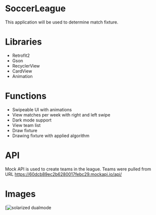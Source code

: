 # SoccerLeague
 This application will be used to determine match fixture.

# Libraries
+ Retrofit2
+ Gson
+ RecyclerView
+ CardView
+ Animation

# Functions
+ Swipeable UI with animations
+ View matches per week with right and left swipe
+ Dark mode support
+ View team list
+ Draw fixture
+ Drawing fixture with applied algorithm

# API
Mock API is used to create teams in the league. Teams were pulled from URL
https://60dcb89ec2b6280017febc29.mockapi.io/api/

# Images
[![solarized dualmode](https://user-images.githubusercontent.com/36507521/124384304-362f1000-dcd9-11eb-978b-b6b560e28b7e.png)


